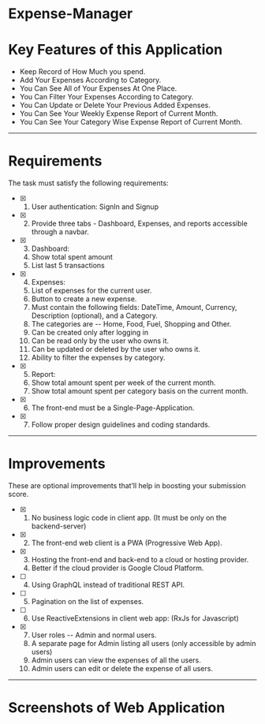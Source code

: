 # Expense-Manager
# Key Features of this Application

- Keep Record of How Much you spend.
- Add Your Expenses According to Category.
- You Can See All of Your Expenses At One Place.
- You Can Filter Your Expenses According to Category.
- You Can Update or Delete Your Previous Added Expenses.
- You Can See Your Weekly Expense Report of Current Month.
- You Can See Your Category Wise Expense Report of Current Month.

---

# **Requirements**

The task must satisfy the following requirements:

- [x] 1. User authentication: SignIn and Signup
- [x] 2. Provide three tabs - Dashboard, Expenses, and reports accessible through a navbar.
- [x] 3. Dashboard:
    1. Show total spent amount
    2. List last 5 transactions
- [x] 4. Expenses:
    1. List of expenses for the current user.
    2. Button to create a new expense.
    3. Must contain the following fields: DateTime, Amount, Currency, Description (optional), and a Category.
    4. The categories are -- Home, Food, Fuel, Shopping and Other.
    5. Can be created only after logging in
    6. Can be read only by the user who owns it.
    7. Can be updated or deleted by the user who owns it.
    8. Ability to filter the expenses by category.
- [x] 5. Report:
    1. Show total amount spent per week of the current month.
    2. Show total amount spent per category basis on the current month.
- [x] 6. The front-end must be a Single-Page-Application.
- [x] 7. Follow proper design guidelines and coding standards.

---

# **Improvements**

These are optional improvements that’ll help in boosting your submission score.

- [x] 1. No business logic code in client app. (It must be only on the backend-server)
- [x] 2. The front-end web client is a PWA (Progressive Web App).
- [x] 3. Hosting the front-end and back-end to a cloud or hosting provider.
    1. Better if the cloud provider is Google Cloud Platform.
- [ ] 4. Using GraphQL instead of traditional REST API.
- [ ] 5. Pagination on the list of expenses.
- [ ] 6. Use ReactiveExtensions in client web app: (RxJs for Javascript)
- [x] 7. User roles -- Admin and normal users.
    1. A separate page for Admin listing all users (only accessible by admin users)
    2. Admin users can view the expenses of all the users.
    3. Admin users can edit or delete the expense of all users.

---

# Screenshots of Web Application
